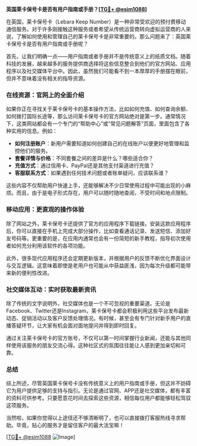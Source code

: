 **英国莱卡保号卡是否有用户指南或手册？[[TG💪+ @esim1088](https://t.me/s/esim1088)]**

在英国，莱卡保号卡（Lebara Keep Number）是一种非常受欢迎的预付费移动通信服务。对于许多刚接触这种服务或者希望从传统运营商转向虚拟运营商的人来说，了解如何使用和管理自己的莱卡保号卡是非常重要的。那么问题来了：英国莱卡保号卡是否有用户指南或手册呢？

首先，让我们明确一点——用户指南或者手册并不是传统意义上的纸质文档。随着科技的发展，越来越多的服务提供商选择将这些信息整合到他们的官方网站、应用程序以及社交媒体平台中。因此，虽然我们可能看不到一本厚厚的手册摆在眼前，但并不意味着没有相关的指导资源。

### 在线资源：官网上的全面介绍

如果你正在寻找关于莱卡保号卡的基本操作方法，比如如何充值、如何查询余额、如何拨打国际长途等，那么访问莱卡保号卡的官方网站绝对是第一步。通常情况下，这类网站都会有一个专门的“帮助中心”或“常见问题解答”页面，里面包含了各种实用的信息。例如：

- **如何注册账户**：新用户需要知道如何创建自己的在线账户以便更好地管理和监控他们的服务。
- **套餐详情与价格**：不同套餐之间的差异是什么？哪些适合你？
- **充值方式**：通过信用卡、PayPal还是其他支付渠道进行充值？
- **客服联系方式**：如果遇到任何技术问题或者账单疑问，应该联系谁？

这些内容不仅帮助用户快速上手，还能够解决不少日常使用过程中可能出现的小麻烦。而且，由于是电子形式存在，用户可以随时随地查阅，不受时间和地点限制。

### 移动应用：更直观的操作体验

除了网站之外，莱卡保号卡还提供了官方的应用程序下载链接。安装这款应用程序后，你可以直接在手机上完成大部分操作，比如查看通话记录、发送短信、添加好友号码等。更重要的是，在应用内通常也会有一份简短的新手教程，指导初次使用者如何充分利用该软件的各项功能。

此外，很多现代应用程序还会定期更新版本，并根据用户的反馈不断优化界面设计与交互逻辑。这意味着即使是老用户也可能从中获益匪浅，因为每次升级都可能带来新的便利性改进。

### 社交媒体互动：实时获取最新资讯

除了传统的文字说明外，社交媒体也是一个不可忽视的重要渠道。无论是Facebook、Twitter还是Instagram，莱卡保号卡都会积极利用这些平台发布最新动态、促销活动以及客户反馈处理情况。有时候，甚至会有专门针对新手用户的直播答疑环节，让大家有机会面对面地提问并得到即时回复。

通过关注莱卡保号卡的官方账号，不仅可以第一时间掌握行业新闻，还能与其他同样使用该服务的朋友交流心得。这种社区式的氛围往往能让人感到更加亲切和可靠。

### 总结

综上所述，尽管英国莱卡保号卡没有传统意义上的用户指南或手册，但这并不妨碍它为用户提供足够的支持与指引。无论是通过官网、APP还是社交媒体，都有丰富的资料可供参考。只要愿意花时间去探索这些资源，相信每位用户都能够轻松驾驭这项服务。

当然啦，如果你觉得以上途径还不够清晰明了，也可以直接拨打客服热线寻求帮助。毕竟，贴心的服务才是留住客户的最大法宝嘛！

[[TG💪+ @esim1088](https://t.me/s/esim1088) ![Image](https://i.postimg.cc/4NQfJmqS/Snipaste-2025-05-13-00-14-12.png)]